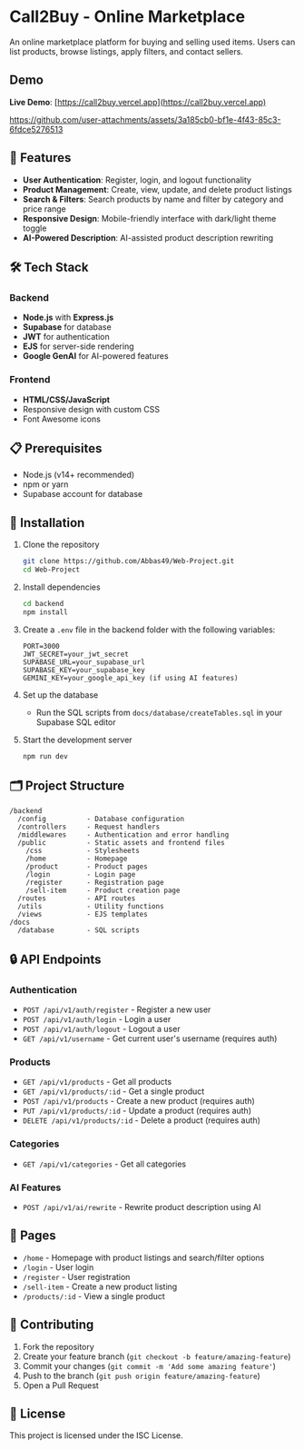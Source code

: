 # Call2Buy - Online Marketplace

An online marketplace platform for buying and selling used items. Users can list products, browse listings, apply filters, and contact sellers.

## Demo
**Live Demo**: [https://call2buy.vercel.app](https://call2buy.vercel.app)

https://github.com/user-attachments/assets/3a185cb0-bf1e-4f43-85c3-6fdce5276513

## 🚀 Features

- **User Authentication**: Register, login, and logout functionality
- **Product Management**: Create, view, update, and delete product listings
- **Search & Filters**: Search products by name and filter by category and price range
- **Responsive Design**: Mobile-friendly interface with dark/light theme toggle
- **AI-Powered Description**: AI-assisted product description rewriting

## 🛠️ Tech Stack

### Backend
- **Node.js** with **Express.js**
- **Supabase** for database
- **JWT** for authentication
- **EJS** for server-side rendering
- **Google GenAI** for AI-powered features

### Frontend
- **HTML/CSS/JavaScript**
- Responsive design with custom CSS
- Font Awesome icons

## 📋 Prerequisites

- Node.js (v14+ recommended)
- npm or yarn
- Supabase account for database

## 🔧 Installation

1. Clone the repository
   ```bash
   git clone https://github.com/Abbas49/Web-Project.git
   cd Web-Project
   ```

2. Install dependencies
   ```bash
   cd backend
   npm install
   ```

3. Create a `.env` file in the backend folder with the following variables:
   ```
   PORT=3000
   JWT_SECRET=your_jwt_secret
   SUPABASE_URL=your_supabase_url
   SUPABASE_KEY=your_supabase_key
   GEMINI_KEY=your_google_api_key (if using AI features)
   ```

4. Set up the database
   - Run the SQL scripts from `docs/database/createTables.sql` in your Supabase SQL editor

5. Start the development server
   ```bash
   npm run dev
   ```

## 🗂️ Project Structure

```
/backend
  /config          - Database configuration
  /controllers     - Request handlers
  /middlewares     - Authentication and error handling
  /public          - Static assets and frontend files
    /css           - Stylesheets
    /home          - Homepage
    /product       - Product pages
    /login         - Login page
    /register      - Registration page
    /sell-item     - Product creation page
  /routes          - API routes
  /utils           - Utility functions
  /views           - EJS templates
/docs
  /database        - SQL scripts
```

## 🔒 API Endpoints

### Authentication
- `POST /api/v1/auth/register` - Register a new user
- `POST /api/v1/auth/login` - Login a user
- `POST /api/v1/auth/logout` - Logout a user
- `GET /api/v1/username` - Get current user's username (requires auth)

### Products
- `GET /api/v1/products` - Get all products
- `GET /api/v1/products/:id` - Get a single product
- `POST /api/v1/products` - Create a new product (requires auth)
- `PUT /api/v1/products/:id` - Update a product (requires auth)
- `DELETE /api/v1/products/:id` - Delete a product (requires auth)

### Categories
- `GET /api/v1/categories` - Get all categories

### AI Features
- `POST /api/v1/ai/rewrite` - Rewrite product description using AI

## 📱 Pages

- `/home` - Homepage with product listings and search/filter options
- `/login` - User login
- `/register` - User registration
- `/sell-item` - Create a new product listing
- `/products/:id` - View a single product

## 🤝 Contributing

1. Fork the repository
2. Create your feature branch (`git checkout -b feature/amazing-feature`)
3. Commit your changes (`git commit -m 'Add some amazing feature'`)
4. Push to the branch (`git push origin feature/amazing-feature`)
5. Open a Pull Request

## 📄 License

This project is licensed under the ISC License.

